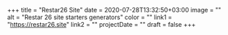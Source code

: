 +++
title = "Restar26 Site"
date = 2020-07-28T13:32:50+03:00
image = ""
alt = "Restar 26 site starters generators"
color = ""
link1 = "https://restar26.site"
link2 = ""
projectDate = ""
draft = false
+++
